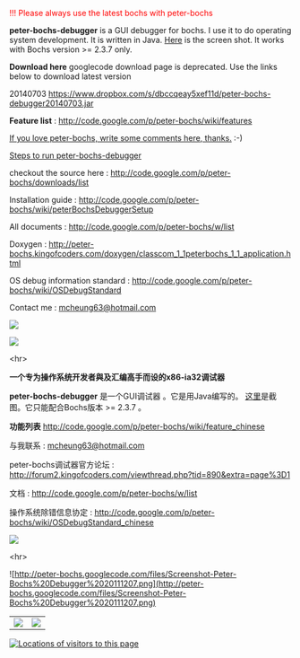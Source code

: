 <font color='red'>!!! Please always use the latest bochs with peter-bochs</font>

**peter-bochs-debugger** is a GUI debugger for bochs. I use it to do operating system development. It is written in Java. [Here](http://picasaweb.google.com.hk/Peter.Operating.System/PeterBochs) is the screen shot. It works with Bochs version >= 2.3.7 only.

**Download here** googlecode download page is deprecated. Use the links below to download latest version

20140703 https://www.dropbox.com/s/dbccqeay5xef11d/peter-bochs-debugger20140703.jar

**Feature list** : http://code.google.com/p/peter-bochs/wiki/features

[If you love peter-bochs, write some comments here, thanks.](http://code.google.com/p/peter-bochs/wiki/ILovePeterbochs?ts=1262267070&updated=ILovePeterbochs) :-)

[Steps to run peter-bochs-debugger](http://code.google.com/p/peter-bochs/wiki/peterBochsDebuggerSetup)

checkout the source here : http://code.google.com/p/peter-bochs/downloads/list

Installation guide : http://code.google.com/p/peter-bochs/wiki/peterBochsDebuggerSetup

All documents : http://code.google.com/p/peter-bochs/w/list

Doxygen : http://peter-bochs.kingofcoders.com/doxygen/classcom_1_1peterbochs_1_1_application.html

OS debug information standard : http://code.google.com/p/peter-bochs/wiki/OSDebugStandard

Contact me : mcheung63@hotmail.com

[![](https://www.paypal.com/en_US/i/btn/btn_donateCC_LG.gif)](https://www.paypal.com/cgi-bin/webscr?cmd=_donations&business=4BNB74UC8ED9U&lc=HK&currency_code=USD&bn=PP-BuyNowBF:btn_buynowCC_LG_wCUP.gif:NonHosted)


[![](http://peter-bochs.googlecode.com/files/joinUs.png)](http://spreadsheets.google.com/embeddedform?formkey=dHFKczY4VlR2bl83Z0lMalktRmpxN0E6MQ)



&lt;hr&gt;


**一个专为操作系统开发者與及汇编高手而设的x86-ia32调试器**

**peter-bochs-debugger** 是一个GUI调试器 。它是用Java编写的。 [这里](http://picasaweb.google.com.hk/Peter.Operating.System/PeterBochs)是截图。它只能配合Bochs版本 >= 2.3.7 。

**功能列表** http://code.google.com/p/peter-bochs/wiki/feature_chinese

与我联系 : mcheung63@hotmail.com

peter-bochs调试器官方论坛 : http://forum2.kingofcoders.com/viewthread.php?tid=890&extra=page%3D1

文档 : http://code.google.com/p/peter-bochs/w/list

操作系统除错信息协定 : http://code.google.com/p/peter-bochs/wiki/OSDebugStandard_chinese

[![](http://peter-bochs.googlecode.com/files/joinUsChinese.png)](http://spreadsheets.google.com/embeddedform?formkey=dHFKczY4VlR2bl83Z0lMalktRmpxN0E6MQ)



&lt;hr&gt;



![http://peter-bochs.googlecode.com/files/Screenshot-Peter-Bochs%20Debugger%2020111207.png](http://peter-bochs.googlecode.com/files/Screenshot-Peter-Bochs%20Debugger%2020111207.png)


<table border='0'><tr>
<td>
<a href='http://www.rmit.edu.au/compsci'><img src='http://peter-bochs.googlecode.com/files/rmit.gif' /></a>
</td>
<td>
<img src='http://upload.wikimedia.org/wikipedia/commons/thumb/f/f4/Peking_University_seal.svg/200px-Peking_University_seal.svg.png' />
</td>
</tr>
</table>

<a href='http://www3.clustrmaps.com/user/0eeba94e'><img src='http://www3.clustrmaps.com/stats/maps-no_clusters/code.google.com-p-peter-bochs--thumb.jpg' alt='Locations of visitors to this page' />
</a>